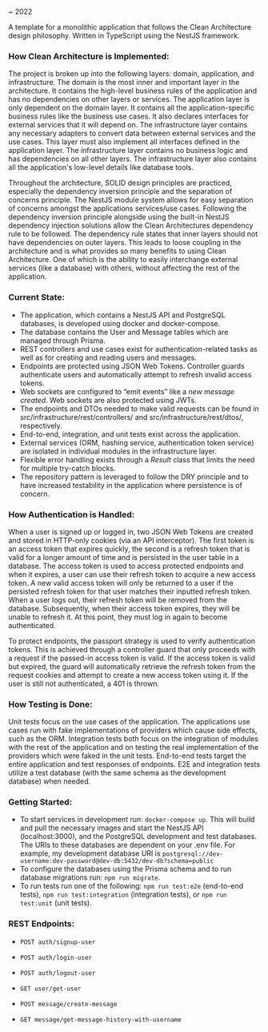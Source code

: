 ~ 2022

A template for a monolithic application that follows the Clean Architecture design philosophy. Written in TypeScript using the NestJS framework.

### How Clean Architecture is Implemented:

The project is broken up into the following layers: domain, application, and infrastructure. The domain is the most inner and important layer in the architecture. It contains the high-level business rules of the application and has no dependencies on other layers or services. The application layer is only dependent on the domain layer. It contains all the application-specific business rules like the business use cases. It also declares interfaces for external services that it will depend on. The infrastructure layer contains any necessary adapters to convert data between external services and the use cases. This layer must also implement all interfaces defined in the application layer. The infrastructure layer contains no business logic and has dependencies on all other layers. The infrastructure layer also contains all the application's low-level details like database tools.

Throughout the architecture, SOLID design principles are practiced, especially the dependency inversion principle and the separation of concerns principle. The NestJS module system allows for easy separation of concerns amongst the applications services/use cases. Following the dependency inversion principle alongside using the built-in NestJS dependency injection solutions allow the Clean Architectures dependency rule to be followed. The dependency rule states that inner layers should not have dependencies on outer layers. This leads to loose coupling in the architecture and is what provides so many benefits to using Clean Architecture. One of which is the ability to easily interchange external services (like a database) with others, without affecting the rest of the application.

### Current State:

- The application, which contains a NestJS API and PostgreSQL databases, is developed using docker and docker-compose.
- The database contains the User and Message tables which are managed through Prisma.
- REST controllers and use cases exist for authentication-related tasks as well as for creating and reading users and messages.
- Endpoints are protected using JSON Web Tokens. Controller guards authenticate users and automatically attempt to refresh invalid access tokens.
- Web sockets are configured to “emit events” like a _new message created_. Web sockets are also protected using JWTs.
- The endpoints and DTOs needed to make valid requests can be found in src/infrastructure/rest/controllers/ and src/infrastructure/rest/dtos/, respectively.
- End-to-end, integration, and unit tests exist across the application.
- External services (ORM, hashing service, authentication token service) are isolated in individual modules in the infrastructure layer.
- Flexible error handling exists through a _Result_ class that limits the need for multiple try-catch blocks.
- The repository pattern is leveraged to follow the DRY principle and to have increased testability in the application where persistence is of concern.

### How Authentication is Handled:

When a user is signed up or logged in, two JSON Web Tokens are created and stored in HTTP-only cookies (via an API interceptor). The first token is an access token that expires quickly, the second is a refresh token that is valid for a longer amount of time and is persisted in the user table in a database. The access token is used to access protected endpoints and when it expires, a user can use their refresh token to acquire a new access token. A new valid access token will only be returned to a user if the persisted refresh token for that user matches their inputted refresh token. When a user logs out, their refresh token will be removed from the database. Subsequently, when their access token expires, they will be unable to refresh it. At this point, they must log in again to become authenticated.

To protect endpoints, the passport strategy is used to verify authentication tokens. This is achieved through a controller guard that only proceeds with a request if the passed-in access token is valid. If the access token is valid but expired, the guard will automatically retrieve the refresh token from the request cookies and attempt to create a new access token using it. If the user is still not authenticated, a 401 is thrown.

### How Testing is Done:

Unit tests focus on the use cases of the application. The applications use cases run with fake implementations of providers which cause side effects, such as the ORM. Integration tests both focus on the integration of modules with the rest of the application and on testing the real implementation of the providers which were faked in the unit tests. End-to-end tests target the entire application and test responses of endpoints. E2E and integration tests utilize a test database (with the same schema as the development database) when needed.

### Getting Started:

- To start services in development run: `docker-compose up`. This will build and pull the necessary images and start the NestJS API (localhost:3000), and the PostgreSQL development and test databases. The URIs to these databases are dependent on your .env file. For example, my development database URI is `postgresql://dev-username:dev-password@dev-db:5432/dev-db?schema=public`
- To configure the databases using the Prisma schema and to run database migrations run: `npm run migrate`.
- To run tests run one of the following: `npm run test:e2e` (end-to-end tests), `npm run test:integration` (integration tests), or `npm run test:unit` (unit tests).

### REST Endpoints:

- `POST auth/signup-user`

- `POST auth/login-user`

- `POST auth/logout-user`

- `GET user/get-user`

- `POST message/create-message`

- `GET message/get-message-history-with-username`
